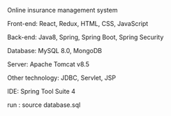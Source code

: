 
Online insurance management system

Front-end: React, Redux, HTML, CSS, JavaScript

Back-end: Java8, Spring, Spring Boot, Spring Security

Database: MySQL 8.0, MongoDB

Server: Apache Tomcat v8.5

Other technology: JDBC, Servlet, JSP

IDE: Spring Tool Suite 4

run : source database.sql
